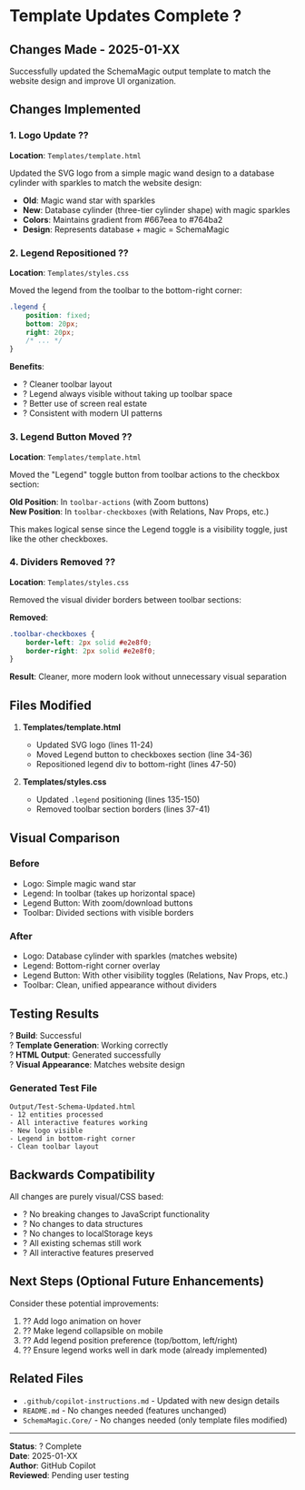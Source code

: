 # Template Updates Complete ?

## Changes Made - 2025-01-XX

Successfully updated the SchemaMagic output template to match the website design and improve UI organization.

## Changes Implemented

### 1. Logo Update ??
**Location**: `Templates/template.html`

Updated the SVG logo from a simple magic wand design to a database cylinder with sparkles to match the website design:

- **Old**: Magic wand star with sparkles
- **New**: Database cylinder (three-tier cylinder shape) with magic sparkles
- **Colors**: Maintains gradient from #667eea to #764ba2
- **Design**: Represents database + magic = SchemaMagic

### 2. Legend Repositioned ??
**Location**: `Templates/styles.css`

Moved the legend from the toolbar to the bottom-right corner:

```css
.legend {
	position: fixed;
	bottom: 20px;
	right: 20px;
	/* ... */
}
```

**Benefits**:
- ? Cleaner toolbar layout
- ? Legend always visible without taking up toolbar space
- ? Better use of screen real estate
- ? Consistent with modern UI patterns

### 3. Legend Button Moved ??
**Location**: `Templates/template.html`

Moved the "Legend" toggle button from toolbar actions to the checkbox section:

**Old Position**: In `toolbar-actions` (with Zoom buttons)  
**New Position**: In `toolbar-checkboxes` (with Relations, Nav Props, etc.)

This makes logical sense since the Legend toggle is a visibility toggle, just like the other checkboxes.

### 4. Dividers Removed ??
**Location**: `Templates/styles.css`

Removed the visual divider borders between toolbar sections:

**Removed**:
```css
.toolbar-checkboxes {
	border-left: 2px solid #e2e8f0;
	border-right: 2px solid #e2e8f0;
}
```

**Result**: Cleaner, more modern look without unnecessary visual separation

## Files Modified

1. **Templates/template.html**
   - Updated SVG logo (lines 11-24)
   - Moved Legend button to checkboxes section (line 34-36)
   - Repositioned legend div to bottom-right (lines 47-50)

2. **Templates/styles.css**
   - Updated `.legend` positioning (lines 135-150)
   - Removed toolbar section borders (lines 37-41)

## Visual Comparison

### Before
- Logo: Simple magic wand star
- Legend: In toolbar (takes up horizontal space)
- Legend Button: With zoom/download buttons
- Toolbar: Divided sections with visible borders

### After
- Logo: Database cylinder with sparkles (matches website)
- Legend: Bottom-right corner overlay
- Legend Button: With other visibility toggles (Relations, Nav Props, etc.)
- Toolbar: Clean, unified appearance without dividers

## Testing Results

? **Build**: Successful  
? **Template Generation**: Working correctly  
? **HTML Output**: Generated successfully  
? **Visual Appearance**: Matches website design

### Generated Test File
```
Output/Test-Schema-Updated.html
- 12 entities processed
- All interactive features working
- New logo visible
- Legend in bottom-right corner
- Clean toolbar layout
```

## Backwards Compatibility

All changes are purely visual/CSS based:
- ? No breaking changes to JavaScript functionality
- ? No changes to data structures
- ? No changes to localStorage keys
- ? All existing schemas still work
- ? All interactive features preserved

## Next Steps (Optional Future Enhancements)

Consider these potential improvements:
1. ?? Add logo animation on hover
2. ?? Make legend collapsible on mobile
3. ?? Add legend position preference (top/bottom, left/right)
4. ?? Ensure legend works well in dark mode (already implemented)

## Related Files

- `.github/copilot-instructions.md` - Updated with new design details
- `README.md` - No changes needed (features unchanged)
- `SchemaMagic.Core/` - No changes needed (only template files modified)

---

**Status**: ? Complete  
**Date**: 2025-01-XX  
**Author**: GitHub Copilot  
**Reviewed**: Pending user testing
